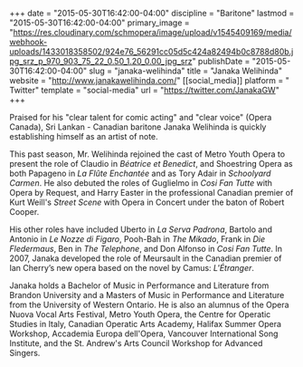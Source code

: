 +++
date = "2015-05-30T16:42:00-04:00"
discipline = "Baritone"
lastmod = "2015-05-30T16:42:00-04:00"
primary_image = "https://res.cloudinary.com/schmopera/image/upload/v1545409169/media/webhook-uploads/1433018358502/924e76_56291cc05d5c424a82494b0c8788d80b.jpg_srz_p_970_903_75_22_0.50_1.20_0.00_jpg_srz"
publishDate = "2015-05-30T16:42:00-04:00"
slug = "janaka-welihinda"
title = "Janaka Welihinda"
website = "http://www.janakawelihinda.com/"
[[social_media]]
platform = " Twitter"
template = "social-media"
url = "https://twitter.com/JanakaGW"
+++

Praised for his "clear talent for comic acting" and "clear voice" (Opera Canada), Sri Lankan - Canadian baritone Janaka Welihinda is quickly establishing himself as an artist of note.
 
This past season, Mr. Welihinda rejoined the cast of Metro Youth Opera to present the role of Claudio in *Béatrice et Benedict*, and Shoestring Opera as both Papageno in *La Flûte Enchantée* and as Tory Adair in *Schoolyard Carmen*. He also debuted the roles of Guglielmo in *Cosi Fan Tutte* with Opera by Request, and Harry Easter in the professional Canadian premier of Kurt Weill's *Street Scene* with Opera in Concert under the baton of Robert Cooper.
 
His other roles have included Uberto in *La Serva Padrona*, Bartolo and Antonio in *Le Nozze di Figaro*, Pooh-Bah in *The Mikado*, Frank in *Die Fledermaus*, Ben in *The Telephone*, and Don Alfonso in *Cosi Fan Tutte*. In 2007, Janaka developed the role of Meursault in the Canadian premier of Ian Cherry’s new opera based on the novel by Camus: *L'Étranger*.
 
Janaka holds a Bachelor of Music in Performance and Literature from Brandon University and a Masters of Music in Performance and Literature from the University of Western Ontario. He is also an alumnus of the Opera Nuova Vocal Arts Festival, Metro Youth Opera, the Centre for Operatic Studies in Italy, Canadian Operatic Arts Academy, Halifax Summer Opera Workshop, Accademia Europa dell'Opera, Vancouver International Song Institute, and the St. Andrew's Arts Council Workshop for Advanced Singers.
